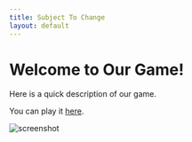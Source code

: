 ```yaml
---
title: Subject To Change
layout: default
---
```


# Welcome to Our Game!

Here is a quick description of our game.

You can play it [here](game.html).

![screenshot](screenshot.png)
